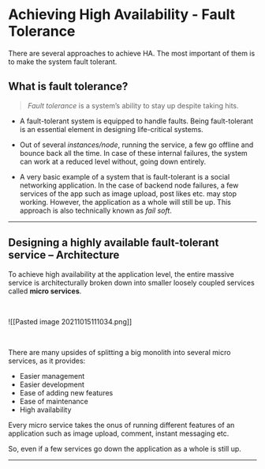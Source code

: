 # Achieving High Availability - Fault Tolerance

There are several approaches to achieve HA. The most important of them is to make the system fault tolerant.

## What is fault tolerance?

> _Fault tolerance_ is a system’s ability to stay up despite taking hits.

- A fault-tolerant system is equipped to handle faults. Being fault-tolerant is an essential element in designing life-critical systems.

- Out of several _instances/node_, running the service, a few go offline and bounce back all the time. In case of these internal failures, the system can work at a reduced level without, going down entirely.

- A very basic example of a system that is fault-tolerant is a social networking application. In the case of backend node failures, a few services of the app such as image upload, post likes etc. may stop working. However, the application as a whole will still be up. This approach is also technically known as _fail soft_.

---

## Designing a highly available fault-tolerant service – Architecture

To achieve high availability at the application level, the entire massive service is architecturally broken down into smaller loosely coupled services called **micro services**.

<br>

![[Pasted image 20211015111034.png]]

<br>

There are many upsides of splitting a big monolith into several micro services, as it provides:

-   Easier management
-   Easier development
-   Ease of adding new features
-   Ease of maintenance
-   High availability

Every micro service takes the onus of running different features of an application such as image upload, comment, instant messaging etc.

So, even if a few services go down the application as a whole is still up.

---